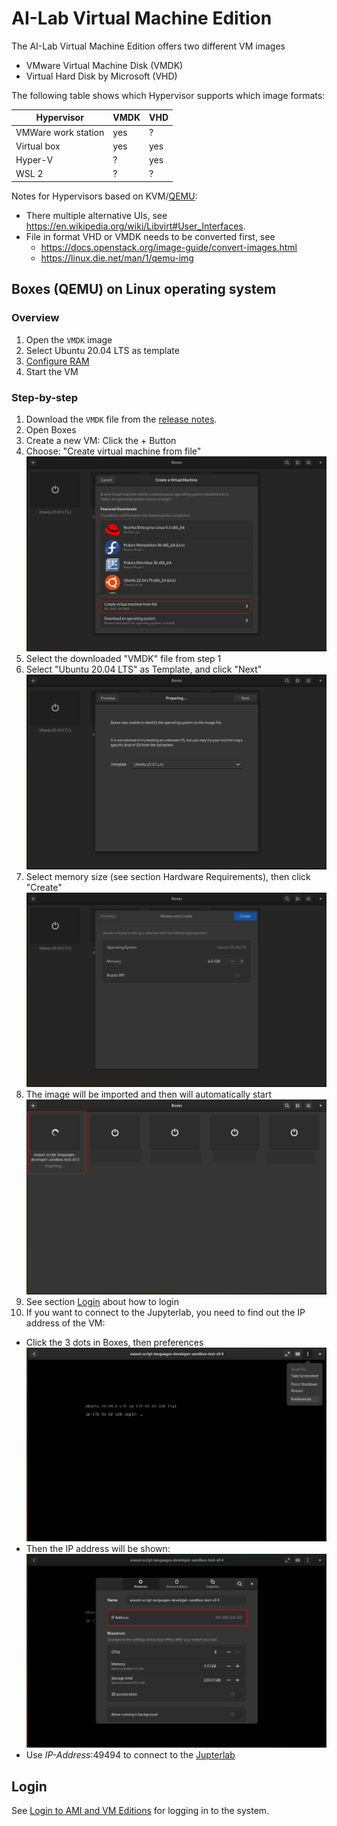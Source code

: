 # AI-Lab Virtual Machine Edition

The AI-Lab Virtual Machine Edition offers two different VM images
* VMware Virtual Machine Disk (VMDK)
* Virtual Hard Disk by Microsoft (VHD)

The following table shows which Hypervisor supports which image formats:

| Hypervisor          | VMDK | VHD |
|---------------------|------|-----|
| VMWare work station | yes  | ?   |
| Virtual box         | yes  | yes |
| Hyper-V             | ?    | yes |
| WSL 2               | ?    | ?   |

Notes for Hypervisors based on KVM/[QEMU](https://en.wikipedia.org/wiki/QEMU):
* There multiple alternative UIs, see https://en.wikipedia.org/wiki/Libvirt#User_Interfaces.
* File in format VHD or VMDK needs to be converted first, see
  * https://docs.openstack.org/image-guide/convert-images.html
   * https://linux.die.net/man/1/qemu-img

## Boxes (QEMU) on Linux operating system

### Overview

1. Open the `VMDK` image
2. Select Ubuntu 20.04 LTS as template
3. [Configure RAM](system-requirements.md)
4. Start the VM

### Step-by-step

1. Download the `VMDK` file from the [release notes](https://github.com/exasol/ai-lab/releases/latest).
2. Open Boxes
3. Create a new VM: Click the + Button
4. Choose: "Create virtual machine from file"<br />
![image info](./img/tutorial-screenshot-create-img.png)
5. Select the downloaded "VMDK" file from step 1
6. Select "Ubuntu 20.04 LTS" as Template, and click "Next"
![image info](./img/tutorial-screenshot-select-template.png)
7. Select memory size (see section Hardware Requirements), then click "Create"
![image info](./img/tutorial-screenshot-select-resources.png)
8. The image will be imported and then will automatically start
![image info](./img/tutorial-screenshot-importing.png)
9. See section [Login](#login) about how to login
10. If you want to connect to the Jupyterlab, you need to find out the IP address of the VM:
- Click the 3 dots in Boxes, then preferences<br />
![image info](./img/tutorial-screenshot-open-preferences.png)
- Then the IP address will be shown:<br />
![image info](./img/tutorial-screenshot-show-ip.png)
- Use _IP-Address_:49494 to connect to the [Jupterlab](jupyter.md#open-jupyter-in-your-browser)


## Login

See [Login to AMI and VM Editions](login-vm-and-ami.md) for logging in to the system.
